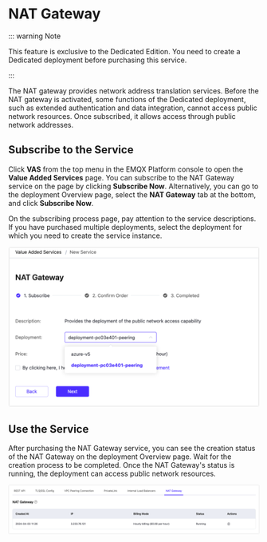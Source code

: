 # NAT Gateway

::: warning Note

This feature is exclusive to the Dedicated Edition. You need to create a Dedicated deployment before purchasing this service. 

:::

The NAT gateway provides network address translation services. Before the NAT gateway is activated, some functions of the Dedicated deployment, such as extended authentication and data integration, cannot access public network resources. Once subscribed, it allows access through public network addresses.

## Subscribe to the Service

Click **VAS** from the top menu in the EMQX Platform console to open the **Value Added Services** page. You can subscribe to the NAT Gateway service on the page by clicking **Subscribe Now**.  Alternatively, you can go to the deployment Overview page, select the **NAT Gateway** tab at the bottom, and click **Subscribe Now**.

On the subscribing process page, pay attention to the service descriptions. If you have purchased multiple deployments, select the deployment for which you need to create the service instance.

<img src="./_assets/intro_06.png" style="zoom:50%;" />

## Use the Service

After purchasing the NAT Gateway service, you can see the creation status of the NAT Gateway on the deployment Overview page. Wait for the creation process to be completed. Once the NAT Gateway's status is running, the deployment can access public network resources.

![intro_07](./_assets/intro_07.png)
